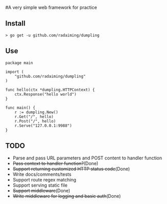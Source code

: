 #A very simple web framework for practice

## Install

```
> go get -u github.com/radaiming/dumpling
```

## Use
```
package main

import (
	"github.com/radaiming/dumpling"
)

func hello(ctx *dumpling.HTTPContext) {
	ctx.Response("hello world")
}

func main() {
	r := dumpling.New()
	r.Get("/", hello)
	r.Post("/", hello)
	r.Serve("127.0.0.1:9988")
}
```

## TODO
* Parse and pass URL parameters and POST content to handler function
* ~~Pass context to handler function?~~(Done)
* ~~Support returning customized HTTP status code~~(Done)
* Write docs/comments/tests
* Support route regex matching
* Support serving static file
* ~~Support middleware~~(Done)
* ~~Write middleware for logging and basic auth~~(Done)